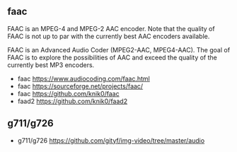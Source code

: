 ## faac
FAAC is an MPEG-4 and MPEG-2 AAC encoder. Note that the quality of FAAC is not up to par with the currently best AAC encoders available.

FAAC is an Advanced Audio Coder (MPEG2-AAC, MPEG4-AAC). The goal of FAAC is to explore the possibilities of AAC and exceed the quality of the currently best MP3 encoders.

- faac <https://www.audiocoding.com/faac.html>
- faac <https://sourceforge.net/projects/faac/>
- faac <https://github.com/knik0/faac>
- faad2 <https://github.com/knik0/faad2>

## g711/g726
- g711/g726 <https://github.com/gityf/img-video/tree/master/audio>
